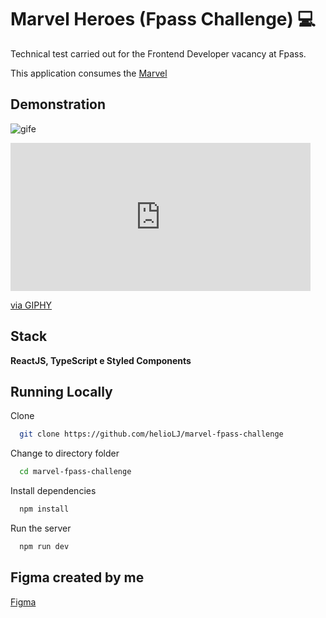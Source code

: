 # Marvel Heroes (Fpass Challenge) 💻

Technical test carried out for the Frontend Developer vacancy at Fpass.

This application consumes the [Marvel](https://developer.marvel.com/)

## Demonstration

![gife](https://media0.giphy.com/media/v1.Y2lkPTc5MGI3NjExYms0NTZhNDltcHVsNWpnbjNlc21lbW9tdm8xbGIydXFqa25sbDBhciZlcD12MV9pbnRlcm5hbF9naWZfYnlfaWQmY3Q9Zw/VqBYuHQbzORNASOVOd/giphy.gif)

<p>
  <iframe src="https://giphy.com/embed/VqBYuHQbzORNASOVOd" width="480" height="237" frameBorder="0" class="giphy-embed" allowFullScreen></iframe><p><a href="https://giphy.com/gifs/VqBYuHQbzORNASOVOd">via GIPHY</a></p>
</p>

## Stack


**ReactJS, TypeScript e Styled Components**


## Running Locally

Clone

```bash
  git clone https://github.com/helioLJ/marvel-fpass-challenge
```

Change to directory folder

```bash
  cd marvel-fpass-challenge
```

Install dependencies

```bash
  npm install
```

Run the server

```bash
  npm run dev
```


## Figma created by me


[Figma](https://www.figma.com/file/J2ug4GCWxlesZQwdEVRWVB/Marvel-Fpass-Challenge?type=design&node-id=16%3A303&mode=design&t=JIW8BsOnlHzf0gae-1)


